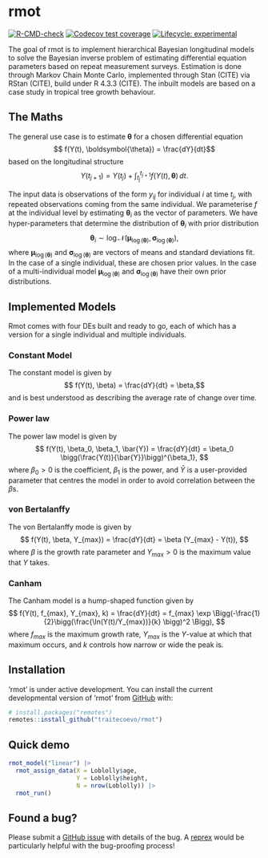 
<!-- README.md is generated from README.Rmd. Please edit that file -->

# rmot

<!-- badges: start -->

[![R-CMD-check](https://github.com/traitecoevo/rmot/actions/workflows/R-CMD-check.yaml/badge.svg)](https://github.com/traitecoevo/rmot/actions/workflows/R-CMD-check.yaml)
[![Codecov test
coverage](https://codecov.io/gh/traitecoevo/rmot/branch/master/graph/badge.svg)](https://app.codecov.io/gh/traitecoevo/rmot?branch=master)
[![Lifecycle:
experimental](https://img.shields.io/badge/lifecycle-experimental-orange.svg)](https://lifecycle.r-lib.org/articles/stages.html#experimental)
<!-- badges: end -->

The goal of rmot is to implement hierarchical Bayesian longitudinal
models to solve the Bayesian inverse problem of estimating differential
equation parameters based on repeat measurement surveys. Estimation is
done through Markov Chain Monte Carlo, implemented through Stan (CITE)
via RStan (CITE), build under R 4.3.3 (CITE). The inbuilt models are
based on a case study in tropical tree growth behaviour.

## The Maths

The general use case is to estimate $\boldsymbol{\theta}$ for a chosen
differential equation $$ f(Y(t), \boldsymbol{\theta}) = \frac{dY}{dt}$$
based on the longitudinal structure
$$ Y(t_{j+1}) = Y(t_j) + \int_{t_j}^{t_{j+1}}f(Y(t), \boldsymbol{\theta})\,dt.
$$

The input data is observations of the form $y_{ij}$ for individual $i$
at time $t_j$, with repeated observations coming from the same
individual. We parameterise $f$ at the individual level by estimating
$\boldsymbol{\theta}_i$ as the vector of parameters. We have
hyper-parameters that determine the distribution of
$\boldsymbol{\theta}_i$ with prior distribution
$$\boldsymbol{\theta}_i \sim \log \mathcal{N}(\boldsymbol{\mu}_{\log(\boldsymbol{\theta})}, \boldsymbol{\sigma}_{\log(\boldsymbol{\theta})}),
$$ where $\boldsymbol{\mu}_{\log(\boldsymbol{\theta})}$ and
$\boldsymbol{\sigma}_{\log(\boldsymbol{\theta})}$ are vectors of means
and standard deviations fit. In the case of a single individual, these
are chosen prior values. In the case of a multi-individual model
$\boldsymbol{\mu}_{\log(\boldsymbol{\theta})}$ and
$\boldsymbol{\sigma}_{\log(\boldsymbol{\theta})}$ have their own prior
distributions.

## Implemented Models

Rmot comes with four DEs built and ready to go, each of which has a
version for a single individual and multiple individuals.

### Constant Model

The constant model is given by
$$ f(Y(t), \beta) = \frac{dY}{dt} = \beta,$$ and is best understood as
describing the average rate of change over time.

### Power law

The power law model is given by
$$ f(Y(t), \beta_0, \beta_1, \bar{Y}) = \frac{dY}{dt} = \beta_0 \bigg(\frac{Y(t)}{\bar{Y}}\bigg)^{\beta_1},
$$ where $\beta_0>0$ is the coefficient, $\beta_1$ is the power, and
$\bar{Y}$ is a user-provided parameter that centres the model in order
to avoid correlation between the $\beta$s.

### von Bertalanffy

The von Bertalanffy mode is given by
$$ f(Y(t), \beta, Y_{max}) = \frac{dY}{dt} = \beta (Y_{max} - Y(t)),
$$ where $\beta$ is the growth rate parameter and $Y_{max} > 0$ is the
maximum value that $Y$ takes.

### Canham

The Canham model is a hump-shaped function given by
$$ f(Y(t), f_{max}, Y_{max}, k) = \frac{dY}{dt} = f_{max} \exp \Bigg(-\frac{1}{2}\bigg(\frac{\ln(Y(t)/Y_{max})}{k} \bigg)^2 \Bigg), 
$$ where $f_{max}$ is the maximum growth rate, $Y_{max}$ is the
$Y$-value at which that maximum occurs, and $k$ controls how narrow or
wide the peak is.

## Installation

‘rmot’ is under active development. You can install the current
developmental version of ‘rmot’ from [GitHub](https://github.com/) with:

``` r
# install.packages("remotes")
remotes::install_github("traitecoevo/rmot")
```

## Quick demo

``` r
rmot_model("linear") |>
  rmot_assign_data(X = Loblolly$age,
                   Y = Loblolly$height,
                   N = nrow(Loblolly)) |>
  rmot_run()
```

## Found a bug?

Please submit a [GitHub
issue](https://github.com/traitecoevo/rmot/issues) with details of the
bug. A [reprex](https://reprex.tidyverse.org/) would be particularly
helpful with the bug-proofing process!

